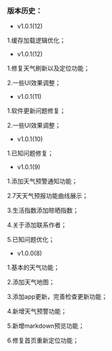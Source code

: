 
### 版本历史：
- v1.0.1(12)

1.缓存加载逻辑优化；


- v1.0.1(12)

1.修复天气刷新以及定位功能；

2.一些UI效果调整；

- v1.0.1(11)

1.软件更新问题修复；

2.一些UI效果调整；

- v1.0.1(10)

1.已知问题修复；

- v1.0.1(9)

1.添加天气预警通知功能；

2.7天天气预报功能曲线展示；

3.生活指数添加晾晒指数；

4.关于添加联系作者；

5.已知问题优化；

- v1.0.0(8)

1.基本的天气功能；

2.添加天气地图；

3.添加app更新，完善检查更新功能；

4.新增天气预警功能；

5.新增markdown预览功能；

6.修复首页重新定位功能；

